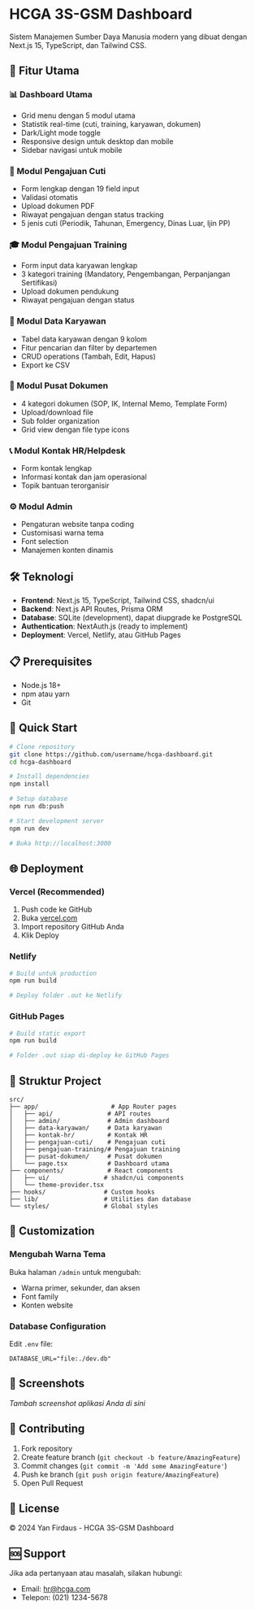 # HCGA 3S-GSM Dashboard

Sistem Manajemen Sumber Daya Manusia modern yang dibuat dengan Next.js 15, TypeScript, dan Tailwind CSS.

## 🚀 Fitur Utama

### 📊 Dashboard Utama
- Grid menu dengan 5 modul utama
- Statistik real-time (cuti, training, karyawan, dokumen)
- Dark/Light mode toggle
- Responsive design untuk desktop dan mobile
- Sidebar navigasi untuk mobile

### 📝 Modul Pengajuan Cuti
- Form lengkap dengan 19 field input
- Validasi otomatis
- Upload dokumen PDF
- Riwayat pengajuan dengan status tracking
- 5 jenis cuti (Periodik, Tahunan, Emergency, Dinas Luar, Ijin PP)

### 🎓 Modul Pengajuan Training
- Form input data karyawan lengkap
- 3 kategori training (Mandatory, Pengembangan, Perpanjangan Sertifikasi)
- Upload dokumen pendukung
- Riwayat pengajuan dengan status

### 👥 Modul Data Karyawan
- Tabel data karyawan dengan 9 kolom
- Fitur pencarian dan filter by departemen
- CRUD operations (Tambah, Edit, Hapus)
- Export ke CSV

### 📁 Modul Pusat Dokumen
- 4 kategori dokumen (SOP, IK, Internal Memo, Template Form)
- Upload/download file
- Sub folder organization
- Grid view dengan file type icons

### 📞 Modul Kontak HR/Helpdesk
- Form kontak lengkap
- Informasi kontak dan jam operasional
- Topik bantuan terorganisir

### ⚙️ Modul Admin
- Pengaturan website tanpa coding
- Customisasi warna tema
- Font selection
- Manajemen konten dinamis

## 🛠️ Teknologi

- **Frontend**: Next.js 15, TypeScript, Tailwind CSS, shadcn/ui
- **Backend**: Next.js API Routes, Prisma ORM
- **Database**: SQLite (development), dapat diupgrade ke PostgreSQL
- **Authentication**: NextAuth.js (ready to implement)
- **Deployment**: Vercel, Netlify, atau GitHub Pages

## 📋 Prerequisites

- Node.js 18+ 
- npm atau yarn
- Git

## 🚀 Quick Start

```bash
# Clone repository
git clone https://github.com/username/hcga-dashboard.git
cd hcga-dashboard

# Install dependencies
npm install

# Setup database
npm run db:push

# Start development server
npm run dev

# Buka http://localhost:3000
```

## 🌐 Deployment

### Vercel (Recommended)
1. Push code ke GitHub
2. Buka [vercel.com](https://vercel.com)
3. Import repository GitHub Anda
4. Klik Deploy

### Netlify
```bash
# Build untuk production
npm run build

# Deploy folder .out ke Netlify
```

### GitHub Pages
```bash
# Build static export
npm run build

# Folder .out siap di-deploy ke GitHub Pages
```

## 📁 Struktur Project

```
src/
├── app/                    # App Router pages
│   ├── api/               # API routes
│   ├── admin/             # Admin dashboard
│   ├── data-karyawan/     # Data karyawan
│   ├── kontak-hr/         # Kontak HR
│   ├── pengajuan-cuti/    # Pengajuan cuti
│   ├── pengajuan-training/# Pengajuan training
│   ├── pusat-dokumen/     # Pusat dokumen
│   └── page.tsx           # Dashboard utama
├── components/            # React components
│   ├── ui/               # shadcn/ui components
│   └── theme-provider.tsx
├── hooks/                # Custom hooks
├── lib/                  # Utilities dan database
└── styles/               # Global styles
```

## 🎨 Customization

### Mengubah Warna Tema
Buka halaman `/admin` untuk mengubah:
- Warna primer, sekunder, dan aksen
- Font family
- Konten website

### Database Configuration
Edit `.env` file:
```env
DATABASE_URL="file:./dev.db"
```

## 📱 Screenshots

*Tambah screenshot aplikasi Anda di sini*

## 🤝 Contributing

1. Fork repository
2. Create feature branch (`git checkout -b feature/AmazingFeature`)
3. Commit changes (`git commit -m 'Add some AmazingFeature'`)
4. Push ke branch (`git push origin feature/AmazingFeature`)
5. Open Pull Request

## 📄 License

© 2024 Yan Firdaus - HCGA 3S-GSM Dashboard

## 🆘 Support

Jika ada pertanyaan atau masalah, silakan hubungi:
- Email: hr@hcga.com
- Telepon: (021) 1234-5678
